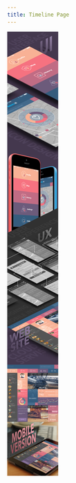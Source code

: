 ```yaml
---
title: Timeline Page
---
```


![Timeline Page](assets/img/work/proj-6/TimeLinePage-SergeyValiukh.jpg)

